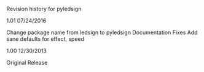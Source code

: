 Revision history for pyledsign

1.01    07/24/2016

  Change package name from ledsign to pyledsign 
  Documentation Fixes
  Add sane defaults for effect, speed
 
1.00    12/30/2013 

  Original Release
